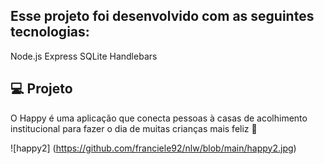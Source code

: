 ## Esse projeto foi desenvolvido com as seguintes tecnologias:

Node.js
Express
SQLite
Handlebars

## 💻 Projeto
O Happy é uma aplicação que conecta pessoas à casas de acolhimento institucional para fazer o dia de muitas crianças mais feliz 💜

![happy2] (https://github.com/franciele92/nlw/blob/main/happy2.jpg)



